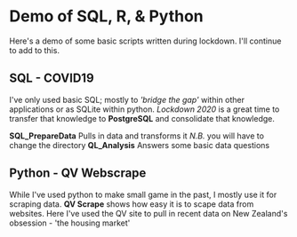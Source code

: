 # Demo of SQL, R, & Python 
Here's a demo of some basic scripts written during lockdown.
I'll continue to add to this. 

## SQL - COVID19
I've only used basic SQL; mostly to *'bridge the gap'* within other applications or as SQLite within python. 
*Lockdown 2020* is a great time to transfer that knowledge to **PostgreSQL** and consolidate that knowledge. 

**SQL_PrepareData** Pulls in data and transforms it
  *N.B.* you will have to change the directory
   **QL_Analysis** Answers some basic data questions

## Python - QV Webscrape
While I've used python to make small game in the past, I mostly use it for scraping data.
  **QV Scrape** shows how easy it is to scape data from websites. 
  Here I've used the QV site to pull in recent data on New Zealand's obsession - 'the housing market' 

